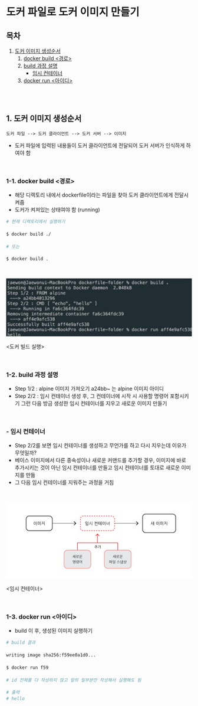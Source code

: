 # 도커 파일로 도커 이미지 만들기

## 목차

1. [도커 이미지 생성순서](#1-도커-이미지-생성순서)
    1. [docker build <경로>](#1-1-docker-build-경로)
    2. [build 과정 설명](#1-2-build-과정-설명)
        - [임시 컨테이너](#--임시-컨테이너)
    3. [docker run <아이디>](#1-3-docker-run-아이디)

<br/>
<br/>

## 1. 도커 이미지 생성순서

```
도커 파일 --> 도커 클라이언트 --> 도커 서버 --> 이미지
```

- 도커 파일에 입력된 내용들이 도커 클라이언트에 전달되어 도커 서버가 인식하게 하여야 함

<br/>

### 1-1. docker build <경로>

- 해당 디렉토리 내에서 dockerfile이라는 파일을 찾아 도커 클라이언트에게 전달시켜줌
- 도커가 켜져있는 상태여야 함 (running)

```bash
# 현재 디렉토리에서 실행하기

$ docker build ./

# 또는

$ docker build .
```

<br/>


![도커 빌드](../img/docker_build.png)

<도커 빌드 실행>

<br/>

### 1-2. build 과정 설명

- Step 1/2 : alpine 이미지 가져오기 a24bb~ 는 alpine 이미지 아이디
- Step 2/2 : 임시 컨테이너 생성 후, 그 컨테이너에 시작 시 사용할 명령어 포함시키기 그런 다음 방금 생성한 임시 컨테이너를 지우고 새로운 이미지 만들기

<br/>

### - 임시 컨테이너

- Step 2/2를 보면 임시 컨테이너를 생성하고 무언가를 하고 다시 지우는데 이유가 무엇일까?
- 베이스 이미지에서 다른 종속성이나 새로운 커맨드를 추가할 경우, 이미지에 바로 추가시키는 것이 아닌 임시 컨테이너를 만들고 임시 컨테이너를 토대로 새로운 이미지를 만듦
- 그 다음 임시 컨테이너를 지워주는 과정을 거침

<br/>

![임시 컨테이너](../img/docker_intermediate_container.png)

<임시 컨테이너>

<br/>

### 1-3. docker run <아이디>

- build 이 후, 생성된 이미지 실행하기

```bash
# build 결과

writing image sha256:f59ee0a1d0...

$ docker run f59

# id 전체를 다 작성하지 않고 앞의 일부분만 작성해서 실행해도 됨

# 출력
# hello
```